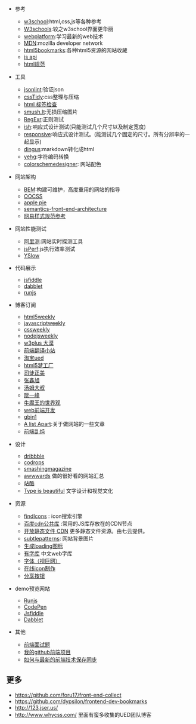 * 参考
    * [w3school](http://www.w3school.com.cn/):html,css,js等各种参考
    * [W3schools](http://w3schools.com/):较之w3school界面更华丽
    * [webplatform](http://docs.webplatform.org/wiki/tutorials):学习最新的web技术
    * [MDN](https://developer.mozilla.org/en-US/):mozilla developer network
    * [html5bookmarks](http://html5bookmarks.com/):各种html5资源的网站收藏
    * [js api](http://overapi.com/javascript/)
    * [html规范](http://www.whatwg.org/specs/web-apps/current-work/multipage/introduction.html#is-this-html5?)

* 工具
    * [jsonlint](http://jsonlint.com/):验证json
    * [cssTidy](http://www.css88.com/tool/csstidy/):css整理与压缩
    * [html 标签检查](http://i.links.cn/checkhtmltag.asp)
    * [smush.It](http://www.smushit.com/ysmush.it/):无损压缩图片
    * [RegExr](http://gskinner.com/RegExr/):正则测试
    * [ish](http://bradfrostweb.com/demo/ish/#):响应式设计测试(只能测试几个尺寸以及制定宽度)
    * [responsive](http://mattkersley.com/responsive/):响应式设计测试。(能测试几个固定的尺寸。所有分辨率的一起显示)
    * [dingus](http://daringfireball.net/projects/markdown/dingus):markdown转化成html
    * [yehg](http://yehg.net/encoding/index.php):字符编码转换
    * [colorschemedesigner](http://colorschemedesigner.com/): 网站配色



*  网站架构
    *  [BEM](http://bem.info/method/):构建可维护，高度重用的网站的指导
    *  [OOCSS](https://github.com/stubbornella/oocss/wiki)
    *  [apple pie](http://www.apppie.org)
    *  [semantics-front-end-architecture](http://nicolasgallagher.com/about-html-semantics-front-end-architecture/)
    *  [网易样式规范参考](http://nec.netease.com/framework)

*  网站性能测试
    * [阿里测](http://alibench.com/):网站实时探测工具
    * [jsPerf](http://jsperf.com/):js执行效率测试
    * [YSlow](http://yslow.org/)

* 代码展示
    * [jsfiddle](http://jsfiddle.net/)
    * [dabblet](http://dabblet.com/)
    * [runjs](http://runjs.cn/)

*  博客订阅
    * [html5weekly](http://html5weekly.com/)
    * [javascriptweekly](http://javascriptweekly.com/)
    * [cssweekly](http://css-weekly.com/)
    * [nodejsweekly](http://nodeweekly.com/)
    * [w3plus 大漠](http://www.w3cplus.com/)
    * [前端翻译小站](http://www.trans4fun.org/)
    * [淘宝ued](http://ued.taobao.com/blog/category/bowen/frontend/)
    * [html5梦工厂](http://www.html5dw.com/index/develop/)
    * [司徒正美](http://www.cnblogs.com/rubylouvre)
    * [张鑫旭](http://www.zhangxinxu.com/wordpress/)
    * [汤姆大叔](http://www.cnblogs.com/TomXu/)
    * [阮一峰](http://www.ruanyifeng.com/blog/)
    * [牛魔王的世界观](http://www.niumowang.org/)
    * [web前端开发](http://www.css88.com/)
    * [gbin1](http://www.gbin1.com/)
    * [A list Apart](http://alistapart.com/topics):关于做网站的一些文章
    * [前端乱炖](http://www.html-js.com/)

* 设计
    * [dribbble](http://dribbble.com/)
    * [codrops](http://tympanus.net/codrops/)
    * [smashingmagazine](http://www.smashingmagazine.com/tag/web-design/)
    * [awwwards](http://www.awwwards.com/) 做的很好看的网站汇总
    * [站酷](http://www.zcool.com.cn/)
    * [Type is beautiful](http://www.typeisbeautiful.com/) 文字设计和视觉文化

* 资源
    * [findIcons](http://findicons.com/ ) : icon搜索引擎
    * [百度cdn公共库](http://developer.baidu.com/wiki/index.php?title=docs/cplat/libs/ ) :常用的JS库存放在的CDN节点
    * [开放静态文件 CDN](http://staticfile.org/) 更多静态文件资源。由七云提供。
    * [subtlepatterns](http://subtlepatterns.com/): 网站背景图片
    * [生成loading图标](http://preloaders.net/)
    * [有字库](www.youziku.com) 中文web字库
    * [字体（视巨网）](http://www.ssjee.com/forum.php?mod=forumdisplay&fid=55&filter=typeid&typeid=12&sortid=6)
    * [在线icon制作](http://www.xiconeditor.com/)
    * [分享按钮](http://www.jiathis.com/)

* demo预览网站
    * [Runjs](http://runjs.cn/)
    * [CodePen](http://codepen.io/)
    * [Jsfiddle](http://jsfiddle.net/)
    * [Dabblet](https://compilr.com/)

* 其他
    * [前端面试题](https://github.com/darcyclarke/Front-end-Developer-Interview-Questions)
    * [我的github前端项目](https://github.com/iamjoel/front-end-resource)
    * [如何与最新的前端技术保存同步](http://uptodate.frontendrescue.org/)



## 更多
* https://github.com/foru17/front-end-collect
* https://github.com/dypsilon/frontend-dev-bookmarks
* http://123.jser.us/
* http://www.whycss.com/ 里面有蛮多收集的UED团队博客
